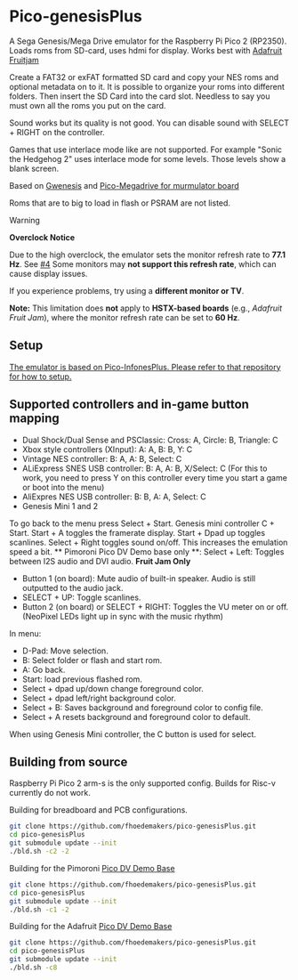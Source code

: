 # Pico-genesisPlus

A Sega Genesis/Mega Drive emulator for the Raspberry Pi Pico 2 (RP2350). Loads roms from SD-card, uses hdmi for display. Works best with [Adafruit Fruitjam](https://www.adafruit.com/product/6200)

Create a FAT32 or exFAT formatted SD card and copy your NES roms and optional metadata on to it. It is possible to organize your roms into different folders. Then insert the SD Card into the card slot. Needless to say you must own all the roms you put on the card.

Sound works but its quality is not good. You can disable sound with SELECT + RIGHT on the controller.

Games that use interlace mode like are not supported. For example "Sonic the Hedgehog 2" uses interlace mode for some levels. Those levels show a blank screen.

Based on [Gwenesis](https://github.com/bzhxx/gwenesis) and [Pico-Megadrive for murmulator board](https://github.com/xrip/pico-megadrive)

Roms that are to big to load in flash or PSRAM are not listed.

> [!WARNING]  
> **Overclock Notice**  
>  
> Due to the high overclock, the emulator sets the monitor refresh rate to **77.1 Hz**. See [#4](https://github.com/fhoedemakers/pico-genesisPlus/issues/4)
> Some monitors may **not support this refresh rate**, which can cause display issues.  
>  
> If you experience problems, try using a **different monitor or TV**.  
>  
> **Note:** This limitation does **not** apply to **HSTX-based boards** (e.g., *Adafruit Fruit Jam*), where the monitor refresh rate can be set to **60 Hz**.

## Setup

[The emulator is based on Pico-InfonesPlus. Please refer to that repository for how to setup.](https://github.com/fhoedemakers/pico-infonesPlus)


## Supported controllers and in-game button mapping

- Dual Shock/Dual Sense and PSClassic: Cross: A, Circle: B, Triangle: C
- Xbox style controllers (XInput): A: A, B: B, Y: C
- Vintage NES controller: B: A, A: B, Select: C
- ALiExpress SNES USB controller: B: A, A: B, X/Select: C (For this to work, you need to press Y on this controller every time you start a game or boot into the menu) 
- AliExpres NES USB controller: B: B, A: A, Select: C
- Genesis Mini 1 and 2 

To go back to the menu press Select + Start. Genesis mini controller C + Start.
Start + A toggles the framerate display.
Start + Dpad up toggles scanlines.
Select + Right toggles sound on/off. This increases the emulation speed a bit.
** Pimoroni Pico DV Demo base only **:  Select + Left: Toggles between I2S audio and DVI audio. 
**Fruit Jam Only** 
  - Button 1 (on board): Mute audio of built-in speaker. Audio is still outputted to the audio jack.
  - SELECT + UP: Toggle scanlines. 
  - Button 2 (on board) or SELECT + RIGHT: Toggles the VU meter on or off. (NeoPixel LEDs light up in sync with the music rhythm)

In menu:
- D-Pad: Move selection.
- B: Select folder or flash and start rom.
- A: Go back.
- Start: load previous flashed rom.
- Select + dpad up/down change foreground color.
- Select + dpad left/right background color.
- Select + B: Saves background and foreground color to config file.
- Select + A resets background and foreground color to default.

When using Genesis Mini controller, the C button is used for select.


## Building from source

Raspberry Pi Pico 2 arm-s is the only supported config.  Builds for Risc-v currently do not work.

Building for breadboard and PCB configurations. 

````bash
git clone https://github.com/fhoedemakers/pico-genesisPlus.git
cd pico-genesisPlus
git submodule update --init
./bld.sh -c2 -2
````

Building for the Pimoroni [Pico DV Demo Base](https://shop.pimoroni.com/products/pimoroni-pico-dv-demo-base?variant=39494203998291)

````bash
git clone https://github.com/fhoedemakers/pico-genesisPlus.git
cd pico-genesisPlus
git submodule update --init
./bld.sh -c1 -2
````

Building for the Adafruit [Pico DV Demo Base](https://www.adafruit.com/product/6200)

````bash
git clone https://github.com/fhoedemakers/pico-genesisPlus.git
cd pico-genesisPlus
git submodule update --init
./bld.sh -c8
````
